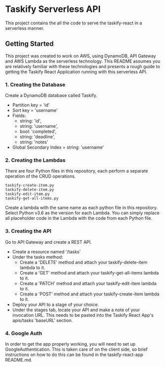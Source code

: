 # Taskify Serverless API

This project contains the all the code to serve the taskify-react in a serverless manner.


## Getting Started
This project was created to work on AWS, using DynamoDB, API Gateway and AWS Lambda as the serverless technology. This README assumes you are relatively familiar with these technologies and presents a rough guide to getting the Taskify React Application running with this serverless API.

### 1. Creating the Database
Create a DynamoDB database called Taskify.
- Partition key = 'id'
- Sort key = 'username'
- Fields:
  - string: 'id',
  - string: 'username',
  - bool: 'completed',
  - string: 'deadline',
  - string: 'notes'
- Global Secondary Index = string: 'username'

### 2. Creating the Lambdas
There are four Python files in this repository, each perform a separate operation of the CRUD operations.
```
taskify-create-item.py
taskify-delete-item.py
taskify-edit-item.py
taskify-get-all-items.py
```
Create a lambda with the same name as each python file in this repository. Select Python v3.6 as the version for each Lambda. You can simply replace all placeholder code in the Lambda with the code from each Python file.

### 3. Creating the API
Go to API Gateway and create a REST API.
- Create a resource named '/tasks'
- Under the tasks method:
  - Create a 'DELETE' method and attach your taskify-delete-item lambda to it.
  - Create a 'GET' method and attach your taskify-get-all-items lambda to it.
  - Create a 'PATCH' method and attach your taskify-edit-item lambda to it.
  - Create a 'POST' method and attach your taskify-create-item lambda to it.
- Deploy your API to a stage of your choice.
- Under the stages tab, locate your API and make a note of your invocation URL. This needs to be pasted into the Taskify React App's apis/tasks 'baseURL' section.

### 4. Google Auth
In order to get the app properly working, you will need to set up GoogleAuthentication. This is taken care of on the client side, so brief instructions on how to do this can be found in the taskify-react-app README.md.
